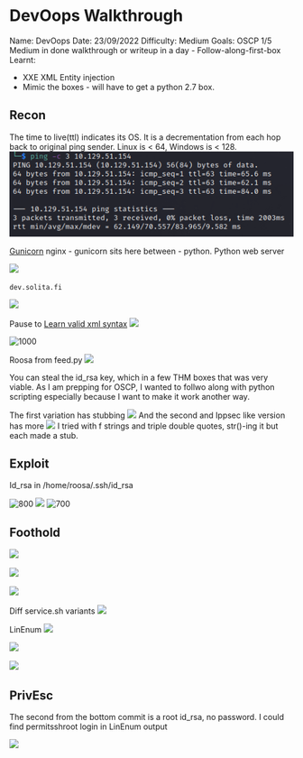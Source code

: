 # DevOops Walkthrough
Name: DevOops
Date:  23/09/2022
Difficulty:  Medium
Goals: OSCP 1/5 Medium in done walkthrough or writeup in a day  - Follow-along-first-box
Learnt:
- XXE XML Entity injection
- Mimic the boxes - will have to get a python 2.7 box.

## Recon

The time to live(ttl) indicates its OS. It is a decrementation from each hop back to original ping sender. Linux is < 64, Windows is < 128.
![ping](HackTheBox/Retired-Machines/DevOops/Screenshots/ping.png)

[Gunicorn](https://gunicorn.org/) nginx - gunicorn sits here between - python. Python web server

![](www-root.png)

```
dev.solita.fi
```

![](upload.png)

Pause to [Learn valid xml syntax](https://www.w3schools.com/XML/xml_syntax.asp)
![](trytestingfailing.png)

![1000](setbacktwothenforward.png)

Roosa from feed.py
![](roosa.png)

You can steal the id_rsa key, which in a few THM boxes that was very viable. As I am prepping for OSCP, I wanted to follwo along with python scripting especially because I want to make it work another way.

The first variation has stubbing
![](weirdstubs.png)
And the second and Ippsec like version has more
![](moreweirdstubs.png)
I tried with f strings and triple double quotes, str()-ing it but each made a stub. 

## Exploit

Id_rsa in /home/roosa/.ssh/id_rsa

![800](id_rsa.png )
![](firsttimemiss.png)
![700](userdottxt.png)


## Foothold
![](linenumone.png)

![](linenumtwo.png)

![](linenumthree.png)

Diff service.sh variants
![](diffservices.png)

LinEnum
![](bashhistauthkey.png)

![](authkey.png)

![](gitlog.png)

## PrivEsc
The second from the bottom commit is a root id_rsa, no password. I could find permitsshroot login in LinEnum output 

![](root.png)
